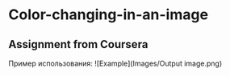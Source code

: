 # Color-changing-in-an-image
## Assignment from Coursera
Пример использования:
![Example](Images/Output image.png)
